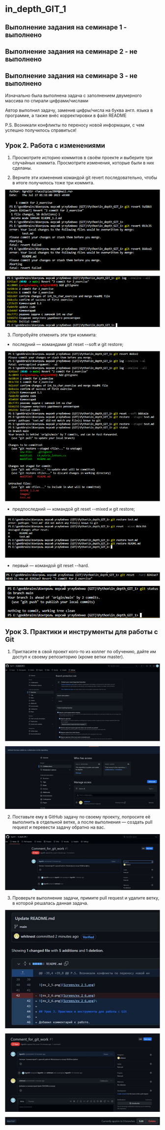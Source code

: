 # in_depth_GIT_1

## Выполнение задания на семинаре 1 - выполнено

## Выполнение задания на семинаре 2 - не выполнено

## Выполнение задания на семинаре 3 - не выполнено

Изначально была выполнена задача с заполнением двумерного массива по спирали цифрами/числами

Автор выполнил задачу, заменив цифры/числа на буква англ. языка в программе, а также внёс корректировки в файл README

P.S. Возникали конфликты по переносу новой информации, с чем успешно получилось справиться!


## Урок 2. Работа с изменениями

1. Просмотрите историю коммитов в своём проекте и выберите три случайных коммита. Просмотрите изменения, которые были в них сделаны.

2. Верните эти изменения командой git revert последовательно, чтобы в итоге получилось тоже три коммита.

![ex_2_1.png](images/ex_2_1.png)

![ex_2_2.png](images/ex_2_2.png)

3. Попробуйте отменить эти три коммита:


* последний — командами git reset --soft и git restore;

![ex_2_3.png](images/ex_2_3.png)

* предпоследний — командой git reset --mixed и git restore;

![ex_2_4.png](images/ex_2_4.png)


* первый — командой git reset --hard.

![ex_2_5.png](images/ex_2_5.png)

![ex_2_6.png](images/ex_2_6.png)

## Урок 3. Практики и инструменты для работы с Git

1. Пригласите в свой проект кого-то из коллег по обучению, дайте им доступ к своему репозиторию (кроме ветки master).

![git_3_1.jpg](images/git_3_1.jpg)

![git_3_2.jpg](images/git_3_2.jpg)

2. Поставьте ему в GitHub задачу по своему проекту, попросите её выполнить в отдельной ветке, а после выполнения — создать pull request и перевести задачу обратно на вас.

![git_3_3.jpg](images/git_3_3.jpg)

3. Проверьте выполнение задачи, примите pull request и удалите ветку, в которой решалась данная задача.

![git_3_4.jpg](images/git_3_4.jpg)

![git_3_5.jpg](images/git_3_5.jpg)

![git_3_6.jpg](images/git_3_6.jpg)